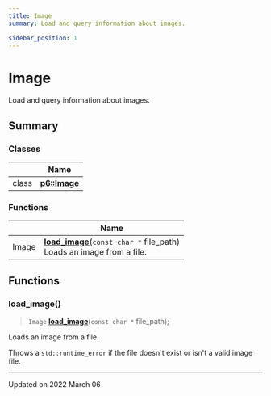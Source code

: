```yaml
---
title: Image
summary: Load and query information about images. 

sidebar_position: 1
---
```


# Image

Load and query information about images. 

## Summary

### Classes

|                | Name           |
| -------------- | -------------- |
| class | **[p6::Image](/reference/Types/image)**  |

### Functions

|                | Name           |
| -------------- | -------------- |
| Image | **[load_image](/reference/image#load_image)**(`const char *` file_path)<br/>Loads an image from a file.  |


## Functions

### load_image()

> `Image` **[load_image](/reference/image#load_image)**(`const char *` file_path);


Loads an image from a file. 

Throws a `std::runtime_error` if the file doesn't exist or isn't a valid image file. 






-------------------------------

Updated on 2022 March 06